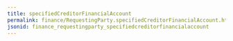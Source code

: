 ```yaml
---
title: specifiedCreditorFinancialAccount
permalink: finance/RequestingParty.specifiedCreditorFinancialAccount.html
jsonid: finance_requestingparty_specifiedcreditorfinancialaccount
---
```

